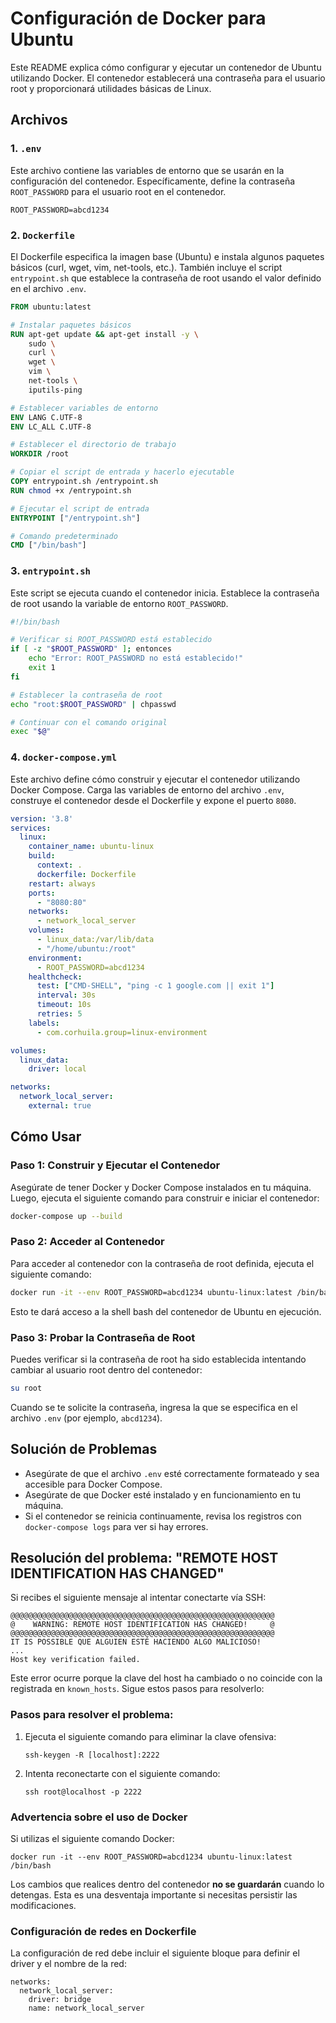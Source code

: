 
# Configuración de Docker para Ubuntu

Este README explica cómo configurar y ejecutar un contenedor de Ubuntu utilizando Docker. El contenedor establecerá una contraseña para el usuario root y proporcionará utilidades básicas de Linux.

## Archivos

### 1. `.env`
Este archivo contiene las variables de entorno que se usarán en la configuración del contenedor. Específicamente, define la contraseña `ROOT_PASSWORD` para el usuario root en el contenedor.

```env
ROOT_PASSWORD=abcd1234
```

### 2. `Dockerfile`
El Dockerfile especifica la imagen base (Ubuntu) e instala algunos paquetes básicos (curl, wget, vim, net-tools, etc.). También incluye el script `entrypoint.sh` que establece la contraseña de root usando el valor definido en el archivo `.env`.

```dockerfile
FROM ubuntu:latest

# Instalar paquetes básicos
RUN apt-get update && apt-get install -y \
    sudo \
    curl \
    wget \
    vim \
    net-tools \
    iputils-ping

# Establecer variables de entorno
ENV LANG C.UTF-8
ENV LC_ALL C.UTF-8

# Establecer el directorio de trabajo
WORKDIR /root

# Copiar el script de entrada y hacerlo ejecutable
COPY entrypoint.sh /entrypoint.sh
RUN chmod +x /entrypoint.sh

# Ejecutar el script de entrada
ENTRYPOINT ["/entrypoint.sh"]

# Comando predeterminado
CMD ["/bin/bash"]
```

### 3. `entrypoint.sh`
Este script se ejecuta cuando el contenedor inicia. Establece la contraseña de root usando la variable de entorno `ROOT_PASSWORD`.

```bash
#!/bin/bash

# Verificar si ROOT_PASSWORD está establecido
if [ -z "$ROOT_PASSWORD" ]; entonces
    echo "Error: ROOT_PASSWORD no está establecido!"
    exit 1
fi

# Establecer la contraseña de root
echo "root:$ROOT_PASSWORD" | chpasswd

# Continuar con el comando original
exec "$@"
```

### 4. `docker-compose.yml`
Este archivo define cómo construir y ejecutar el contenedor utilizando Docker Compose. Carga las variables de entorno del archivo `.env`, construye el contenedor desde el Dockerfile y expone el puerto `8080`.

```yaml
version: '3.8'
services:
  linux:
    container_name: ubuntu-linux
    build:
      context: .
      dockerfile: Dockerfile
    restart: always
    ports:
      - "8080:80"
    networks:
      - network_local_server
    volumes:
      - linux_data:/var/lib/data
      - "/home/ubuntu:/root"
    environment:
      - ROOT_PASSWORD=abcd1234
    healthcheck:
      test: ["CMD-SHELL", "ping -c 1 google.com || exit 1"]
      interval: 30s
      timeout: 10s
      retries: 5
    labels:
      - com.corhuila.group=linux-environment

volumes:
  linux_data:
    driver: local

networks:
  network_local_server:
    external: true
```

## Cómo Usar

### Paso 1: Construir y Ejecutar el Contenedor
Asegúrate de tener Docker y Docker Compose instalados en tu máquina. Luego, ejecuta el siguiente comando para construir e iniciar el contenedor:

```bash
docker-compose up --build
```

### Paso 2: Acceder al Contenedor
Para acceder al contenedor con la contraseña de root definida, ejecuta el siguiente comando:

```bash
docker run -it --env ROOT_PASSWORD=abcd1234 ubuntu-linux:latest /bin/bash
```

Esto te dará acceso a la shell bash del contenedor de Ubuntu en ejecución.

### Paso 3: Probar la Contraseña de Root
Puedes verificar si la contraseña de root ha sido establecida intentando cambiar al usuario root dentro del contenedor:

```bash
su root
```

Cuando se te solicite la contraseña, ingresa la que se especifica en el archivo `.env` (por ejemplo, `abcd1234`).

## Solución de Problemas

- Asegúrate de que el archivo `.env` esté correctamente formateado y sea accesible para Docker Compose.
- Asegúrate de que Docker esté instalado y en funcionamiento en tu máquina.
- Si el contenedor se reinicia continuamente, revisa los registros con `docker-compose logs` para ver si hay errores.

## Resolución del problema: "REMOTE HOST IDENTIFICATION HAS CHANGED"

Si recibes el siguiente mensaje al intentar conectarte vía SSH:

```
@@@@@@@@@@@@@@@@@@@@@@@@@@@@@@@@@@@@@@@@@@@@@@@@@@@@@@@@@@@
@    WARNING: REMOTE HOST IDENTIFICATION HAS CHANGED!     @
@@@@@@@@@@@@@@@@@@@@@@@@@@@@@@@@@@@@@@@@@@@@@@@@@@@@@@@@@@@
IT IS POSSIBLE QUE ALGUIEN ESTÉ HACIENDO ALGO MALICIOSO!
...
Host key verification failed.
```

Este error ocurre porque la clave del host ha cambiado o no coincide con la registrada en `known_hosts`. Sigue estos pasos para resolverlo:

### Pasos para resolver el problema:
1. Ejecuta el siguiente comando para eliminar la clave ofensiva:
   ```
   ssh-keygen -R [localhost]:2222
   ```

2. Intenta reconectarte con el siguiente comando:
   ```
   ssh root@localhost -p 2222
   ```

### Advertencia sobre el uso de Docker
Si utilizas el siguiente comando Docker:
```
docker run -it --env ROOT_PASSWORD=abcd1234 ubuntu-linux:latest /bin/bash
```
Los cambios que realices dentro del contenedor **no se guardarán** cuando lo detengas. Esta es una desventaja importante si necesitas persistir las modificaciones.

### Configuración de redes en Dockerfile
La configuración de red debe incluir el siguiente bloque para definir el driver y el nombre de la red:
```
networks:
  network_local_server:
    driver: bridge
    name: network_local_server
```
